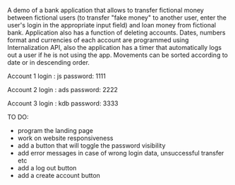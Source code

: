 A demo of a bank application that allows to transfer fictional money between fictional users (to transfer "fake money" to another user, enter the user's login in the appropriate input field) and loan money from fictional bank. Application also has a function of deleting accounts. 
Dates, numbers format and currencies of each account are programmed using Internalization API, also the application has a timer that automatically logs out a user if he is not using the app. Movements can be sorted according to date or in descending order.

Account 1
login : js  password: 1111

Account 2 
login : ads  password: 2222

Account 3
login : kdb  password: 3333

TO DO:
- program the landing page
- work on website responsiveness
- add a button that will toggle the password visibility 
- add error messages in case of wrong login data, unsuccessful transfer etc
- add a log out button
- add a create account button
